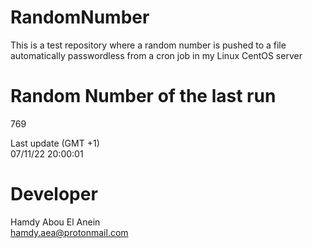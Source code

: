 # RandomNumber    
This is a test repository where a random number is pushed to a file automatically passwordless from a cron job in my Linux CentOS server    
# Random Number of the last run   
769
      
Last update (GMT +1)    
07/11/22 20:00:01
# Developer    
Hamdy Abou El Anein   
hamdy.aea@protonmail.com
